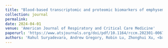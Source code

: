 ```yaml
---
title: "Blood-based transcriptomic and proteomic biomarkers of emphysema"
collection: journal
permalink: 
date: 2024-04-01
venue: 'American Journal of Respiratory and Critical Care Medicine'
paperurl: 'https://www.atsjournals.org/doi/pdf/10.1164/rccm.202301-0067OC'
authors: 'Rahul Suryadevara, Andrew Gregory, Robin Lu, Zhonghui Xu, <b><u>Aria Masoomi</u></b>, et al'
---
```

